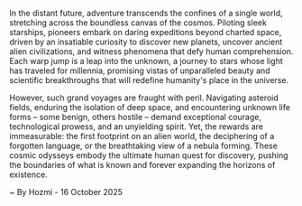 
In the distant future, adventure transcends the confines of a single world, stretching across the boundless canvas of the cosmos. Piloting sleek starships, pioneers embark on daring expeditions beyond charted space, driven by an insatiable curiosity to discover new planets, uncover ancient alien civilizations, and witness phenomena that defy human comprehension. Each warp jump is a leap into the unknown, a journey to stars whose light has traveled for millennia, promising vistas of unparalleled beauty and scientific breakthroughs that will redefine humanity's place in the universe.

However, such grand voyages are fraught with peril. Navigating asteroid fields, enduring the isolation of deep space, and encountering unknown life forms – some benign, others hostile – demand exceptional courage, technological prowess, and an unyielding spirit. Yet, the rewards are immeasurable: the first footprint on an alien world, the deciphering of a forgotten language, or the breathtaking view of a nebula forming. These cosmic odysseys embody the ultimate human quest for discovery, pushing the boundaries of what is known and forever expanding the horizons of existence.

~ By Hozmi - 16 October 2025
